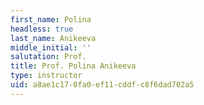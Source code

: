 ```yaml
---
first_name: Polina
headless: true
last_name: Anikeeva
middle_initial: ''
salutation: Prof.
title: Prof. Polina Anikeeva
type: instructor
uid: a8ae1c17-0fa0-ef11-cddf-c8f6dad702a5
---
```

